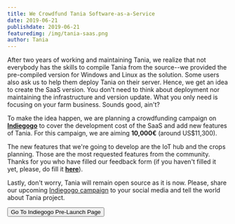```yaml
---
title: We Crowdfund Tania Software-as-a-Service
date: 2019-06-21
publishdate: 2019-06-21
featuredimg: /img/tania-saas.png
author: Tania
---
```


After two years of working and maintaining Tania, we realize that not everybody has the skills to compile Tania from the source--we provided the pre-compiled version for Windows and Linux as the solution. Some users also ask us to help them deploy Tania on their server. Hence, we get an idea to create the SaaS version. You don't need to think about deployment nor maintaining the infrastructure and version update. What you only need is focusing on your farm business. Sounds good, ain't?

To make the idea happen, we are planning a crowdfunding campaign on [**Indiegogo**](https://www.indiegogo.com/projects/tania/coming_soon) to cover the development cost of the SaaS and add new features of Tania. For this campaign, we are aiming **10,000€** (around US$11,300).

The new features that we're going to develop are the IoT hub and the crops planning. Those are the most requested features from the community. Thanks for you who have filled our feedback form (if you haven't filled it yet, please, do fill it [**here**](https://docs.google.com/forms/d/e/1FAIpQLSdiYmQYhShVSPMKZC1tV_r0gsLgOpgeHXgw2jkDcuK-oiUQ3w/viewform?usp=sf_link)).

Lastly, don't worry, Tania will remain open source as it is now. Please, share our upcoming [Indiegogo campaign](https://www.indiegogo.com/projects/tania/coming_soon) to your social media and tell the world about Tania project.

[<button class="btn btn-lg">Go To Indiegogo Pre-Launch Page</button>](https://www.indiegogo.com/projects/tania/coming_soon)